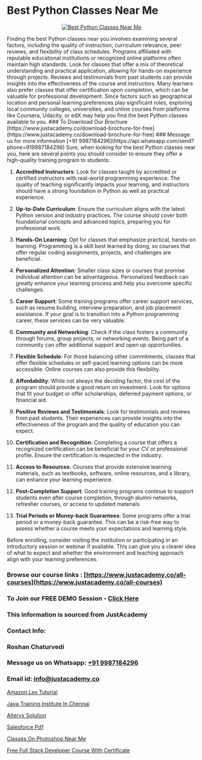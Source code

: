 # Best Python Classes Near Me

<p align="center">
  <a href="https://justacademy.co/course-detail/python-training">
    <img src="https://justacademy.co/storage2/course_image/1709713400_course_image.webp" alt="Best Python Classes Near Me">
  </a>
</p>
Finding the best Python classes near you involves examining several factors, including the quality of instruction, curriculum relevance, peer reviews, and flexibility of class schedules. Programs affiliated with reputable educational institutions or recognized online platforms often maintain high standards. Look for classes that offer a mix of theoretical understanding and practical application, allowing for hands-on experience through projects. Reviews and testimonials from past students can provide insights into the effectiveness of the course and instructors. Many learners also prefer classes that offer certification upon completion, which can be valuable for professional development. Since factors such as geographical location and personal learning preferences play significant roles, exploring local community colleges, universities, and online courses from platforms like Coursera, Udacity, or edX may help you find the best Python classes available to you.
### To Download Our Brochure [https://www.justacademy.co/download-brochure-for-free](https://www.justacademy.co/download-brochure-for-free)
### Message us for more information [+91 9987184296](https://api.whatsapp.com/send?phone=919987184296)
Sure, when looking for the best Python classes near you, here are several points you should consider to ensure they offer a high-quality training program to students:

1) **Accredited Instructors**: Look for classes taught by accredited or certified instructors with real-world programming experience. The quality of teaching significantly impacts your learning, and instructors should have a strong foundation in Python as well as practical experience.

2) **Up-to-Date Curriculum**: Ensure the curriculum aligns with the latest Python version and industry practices. The course should cover both foundational concepts and advanced topics, preparing you for professional work.

3) **Hands-On Learning**: Opt for classes that emphasize practical, hands-on learning. Programming is a skill best learned by doing, so courses that offer regular coding assignments, projects, and challenges are beneficial.

4) **Personalized Attention**: Smaller class sizes or courses that promise individual attention can be advantageous. Personalized feedback can greatly enhance your learning process and help you overcome specific challenges.

5) **Career Support**: Some training programs offer career support services, such as resume building, interview preparation, and job placement assistance. If your goal is to transition into a Python programming career, these services can be very valuable.

6) **Community and Networking**: Check if the class fosters a community through forums, group projects, or networking events. Being part of a community can offer additional support and open up opportunities.

7) **Flexible Schedule**: For those balancing other commitments, classes that offer flexible schedules or self-paced learning options can be more accessible. Online courses can also provide this flexibility.

8) **Affordability**: While not always the deciding factor, the cost of the program should provide a good return on investment. Look for options that fit your budget or offer scholarships, deferred payment options, or financial aid.

9) **Positive Reviews and Testimonials**: Look for testimonials and reviews from past students. Their experiences can provide insights into the effectiveness of the program and the quality of education you can expect.

10) **Certification and Recognition**: Completing a course that offers a recognized certification can be beneficial for your CV or professional profile. Ensure the certification is respected in the industry.

11) **Access to Resources**: Courses that provide extensive learning materials, such as textbooks, software, online resources, and a library, can enhance your learning experience.

12) **Post-Completion Support**: Good training programs continue to support students even after course completion, through alumni networks, refresher courses, or access to updated materials.

13) **Trial Periods or Money-back Guarantees**: Some programs offer a trial period or a money-back guarantee. This can be a risk-free way to assess whether a course meets your expectations and learning style.

Before enrolling, consider visiting the institution or participating in an introductory session or webinar if available. This can give you a clearer idea of what to expect and whether the environment and teaching approach align with your learning preferences.

### Browse our course links : [https://www.justacademy.co/all-courses](https://www.justacademy.co/all-courses) 
### To Join our FREE DEMO Session - [Click Here](https://www.justacademy.co/register-for-course-demo)


### This information is sourced from JustAcademy
### Contact Info:
### Roshan Chaturvedi
### Message us on Whatsapp: [+91 9987184296](https://api.whatsapp.com/send?phone=919987184296)
### Email id: [info@justacademy.co](mailto:info@justacademy.co)
                
[Amazon Lex Tutorial](https://www.linkedin.com/pulse/amazon-lex-tutorial-justacademy-kolkata-s6koe?trackingId=tbXsMAv9xhqgwNLytipkXQ%3D%3D&lipi=urn%3Ali%3Apage%3Ad_flagship3_company_admin%3BQDIjHgscSv%2BfE53RTIlzCA%3D%3D)

[Java Training Institute In Chennai](https://www.linkedin.com/pulse/java-training-institute-chennai-justacademy-chicago-vgqef?trackingId=4C5GMHjv01zq5d034ipyZA%3D%3D&lipi=urn%3Ali%3Apage%3Ad_flagship3_company_admin%3BXfdKLa%2BZRG%2B541nAJnPQxg%3D%3D)

[Alteryx Solution](https://medium.com/@namusn/alteryx-solution-0bc30eaf2d93)

[Salesforce Pd1](https://medium.com/@abhidnya.1068/salesforce-pd1-8abd78ee67e4)

[Classes On Photoshop Near Me](https://justacademyin.github.io/justacademy/classes-on-photoshop-near-me)

[Free Full Stack Developer Course With Certificate](https://justacademyin.github.io/justacademy/free-full-stack-developer-course-with-certificate)

